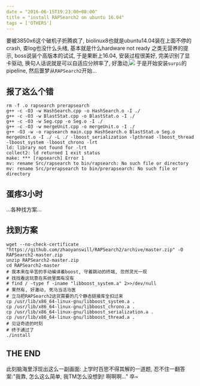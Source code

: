 ```yaml
---
date = "2016-06-15T19:23:00+08:00"
title = "install RAPSearch2 on ubuntu 16.04"
tags = ['OTHERS']
---
```


要被3850x6这个破机子折腾疯了, biolinux8也就是ubuntu14.04装在上面不停的crash, 查log也没什么头绪, 基本就是什么hardware not ready 之类无营养的提示, boss说装个高版本的试试, 于是果断上16.04, 安装过程很美好, 完美识别了显卡驱动, 换句人话说就是可以自适应分辨率了, 好激动,![](~/19-41-19.jpg) 
于是开始安装`surpi`的pipeline, 然后噩梦从`RAPSearch2`开始...
## 报了这么个错
```
rm -f .o rapsearch prerapsearch
g++ -c -O3 -w HashSearch.cpp -o HashSearch.o -I ./
g++ -c -O3 -w BlastStat.cpp -o BlastStat.o -I ./
g++ -c -O3 -w Seg.cpp -o Seg.o -I ./
g++ -c -O3 -w mergeUnit.cpp -o mergeUnit.o -I ./
g++ -O3 -w -o rapsearch main.cpp HashSearch.o BlastStat.o Seg.o mergeUnit.o -I ./ -L ./ -lboost_serialization -lpthread -lboost_thread -lboost_system -lboost_chrono -lrt
ld: library not found for -lrt
collect2: ld returned 1 exit status
make: *** [rapsearch] Error 1
mv: rename Src/rapsearch to bin/rapsearch: No such file or directory
mv: rename Src/prerapsearch to bin/prerapsearch: No such file or directory
```
## 蛋疼3小时
...各种找方案...

## 找到方案
```
wget --no-check-certificate "https://github.com/zhaoyanswill/RAPSearch2/archive/master.zip" -O RAPSearch2-master.zip
unzip RAPSearch2-master.zip
cd RAPSearch2-master
# 我本来在辛苦的手动编译着boost, 守着跳动的终端, 忽然灵光一现
# 找找看这玩意在系统里面有没有
# find / -type f -iname "libboost_system.a" 2>>/dev/null
# 果然有, 好激动, 死马当活马医
# 立马把RAPSearch2这货需要的几个静态链接库全扣过来
cp /usr/lib/x86_64-linux-gnu/libboost_system.a .
cp /usr/lib/x86_64-linux-gnu/libboost_chrono.a .
cp /usr/lib/x86_64-linux-gnu/libboost_serialization.a .
cp /usr/lib/x86_64-linux-gnu/libboost_thread.a .
# 见证奇迹的时刻
# 终于通过了
./install
```
## THE END
此刻脑海里浮现出这么一副画面: 上学时百思不得其解的一道题, 忍不住一翻答案:"我靠, 怎么这么简单, 我TM怎么没想到! 啊啊啊..."
卒~
